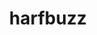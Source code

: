 ---
title: "harfbuzz"
layout: cache
categories: [package, develop]
meta: {"versions": ["10.1.0"], "compilers": ["gcc@=11.1.0", "gcc@=11.4.0"], "oss": ["ubuntu20.04", "ubuntu22.04"], "platforms": ["linux"], "targets": ["x86_64_v3"], "stacks": ["data-vis-sdk", "e4s", "root"], "num_specs": 26, "num_specs_by_stack": {"root": 26, "data-vis-sdk": 15, "e4s": 11}}
spec_details: [{"hash": "o4tf3c4h26svn26dbi77vysmiwoxspq3", "compiler": "gcc@=11.1.0", "versions": ["10.1.0"], "os": "ubuntu20.04", "platform": "linux", "target": "x86_64_v3", "variants": ["build_system=meson", "buildtype=release", "default_library=shared", "~graphite2", "~strip"], "stacks": ["root", "data-vis-sdk"], "size": "-", "tarball": "https://binaries.spack.io/develop/build_cache/linux-ubuntu20.04-x86_64_v3/gcc-11.1.0/harfbuzz-10.1.0/linux-ubuntu20.04-x86_64_v3-gcc-11.1.0-harfbuzz-10.1.0-o4tf3c4h26svn26dbi77vysmiwoxspq3.spack"}, {"hash": "natvvkdicwjiioym3abeeshuig45u2v6", "compiler": "gcc@=11.1.0", "versions": ["10.1.0"], "os": "ubuntu20.04", "platform": "linux", "target": "x86_64_v3", "variants": ["build_system=meson", "buildtype=release", "default_library=shared", "~graphite2", "~strip"], "stacks": ["root", "data-vis-sdk"], "size": "-", "tarball": "https://binaries.spack.io/develop/build_cache/linux-ubuntu20.04-x86_64_v3/gcc-11.1.0/harfbuzz-10.1.0/linux-ubuntu20.04-x86_64_v3-gcc-11.1.0-harfbuzz-10.1.0-natvvkdicwjiioym3abeeshuig45u2v6.spack"}, {"hash": "mrnzvzgrs3gk5btd2mysle2m3yjpidhb", "compiler": "gcc@=11.1.0", "versions": ["10.1.0"], "os": "ubuntu20.04", "platform": "linux", "target": "x86_64_v3", "variants": ["build_system=meson", "buildtype=release", "default_library=shared", "~graphite2", "~strip"], "stacks": ["root", "data-vis-sdk"], "size": "-", "tarball": "https://binaries.spack.io/develop/build_cache/linux-ubuntu20.04-x86_64_v3/gcc-11.1.0/harfbuzz-10.1.0/linux-ubuntu20.04-x86_64_v3-gcc-11.1.0-harfbuzz-10.1.0-mrnzvzgrs3gk5btd2mysle2m3yjpidhb.spack"}, {"hash": "mbes6gnoqfpzo3gktckenutp3vaev4bu", "compiler": "gcc@=11.1.0", "versions": ["10.1.0"], "os": "ubuntu20.04", "platform": "linux", "target": "x86_64_v3", "variants": ["build_system=meson", "buildtype=release", "default_library=shared", "~graphite2", "~strip"], "stacks": ["root", "data-vis-sdk"], "size": "-", "tarball": "https://binaries.spack.io/develop/build_cache/linux-ubuntu20.04-x86_64_v3/gcc-11.1.0/harfbuzz-10.1.0/linux-ubuntu20.04-x86_64_v3-gcc-11.1.0-harfbuzz-10.1.0-mbes6gnoqfpzo3gktckenutp3vaev4bu.spack"}, {"hash": "y26sv5dc237vr5rmj5lvwgkjspnk4etw", "compiler": "gcc@=11.1.0", "versions": ["10.1.0"], "os": "ubuntu20.04", "platform": "linux", "target": "x86_64_v3", "variants": ["build_system=meson", "buildtype=release", "default_library=shared", "~graphite2", "~strip"], "stacks": ["root", "data-vis-sdk"], "size": "-", "tarball": "https://binaries.spack.io/develop/build_cache/linux-ubuntu20.04-x86_64_v3/gcc-11.1.0/harfbuzz-10.1.0/linux-ubuntu20.04-x86_64_v3-gcc-11.1.0-harfbuzz-10.1.0-y26sv5dc237vr5rmj5lvwgkjspnk4etw.spack"}, {"hash": "kiechzjllz6rwuvynpdofofl77pc7gt4", "compiler": "gcc@=11.1.0", "versions": ["10.1.0"], "os": "ubuntu20.04", "platform": "linux", "target": "x86_64_v3", "variants": ["build_system=meson", "buildtype=release", "default_library=shared", "~graphite2", "~strip"], "stacks": ["root", "data-vis-sdk"], "size": "-", "tarball": "https://binaries.spack.io/develop/build_cache/linux-ubuntu20.04-x86_64_v3/gcc-11.1.0/harfbuzz-10.1.0/linux-ubuntu20.04-x86_64_v3-gcc-11.1.0-harfbuzz-10.1.0-kiechzjllz6rwuvynpdofofl77pc7gt4.spack"}, {"hash": "7ohm3kimbveoi4qcliarc47csyw7pxk5", "compiler": "gcc@=11.1.0", "versions": ["10.1.0"], "os": "ubuntu20.04", "platform": "linux", "target": "x86_64_v3", "variants": ["build_system=meson", "buildtype=release", "default_library=shared", "~graphite2", "~strip"], "stacks": ["root", "data-vis-sdk"], "size": "-", "tarball": "https://binaries.spack.io/develop/build_cache/linux-ubuntu20.04-x86_64_v3/gcc-11.1.0/harfbuzz-10.1.0/linux-ubuntu20.04-x86_64_v3-gcc-11.1.0-harfbuzz-10.1.0-7ohm3kimbveoi4qcliarc47csyw7pxk5.spack"}, {"hash": "pl74sljyqm4grskqdyzp6gbvl7kfo2ot", "compiler": "gcc@=11.1.0", "versions": ["10.1.0"], "os": "ubuntu20.04", "platform": "linux", "target": "x86_64_v3", "variants": ["build_system=meson", "buildtype=release", "default_library=shared", "~graphite2", "~strip"], "stacks": ["root", "data-vis-sdk"], "size": "-", "tarball": "https://binaries.spack.io/develop/build_cache/linux-ubuntu20.04-x86_64_v3/gcc-11.1.0/harfbuzz-10.1.0/linux-ubuntu20.04-x86_64_v3-gcc-11.1.0-harfbuzz-10.1.0-pl74sljyqm4grskqdyzp6gbvl7kfo2ot.spack"}, {"hash": "i5snvvaew2d3oz3z5hcoyu7yklyh4yje", "compiler": "gcc@=11.1.0", "versions": ["10.1.0"], "os": "ubuntu20.04", "platform": "linux", "target": "x86_64_v3", "variants": ["build_system=meson", "buildtype=release", "default_library=shared", "~graphite2", "~strip"], "stacks": ["root", "data-vis-sdk"], "size": "-", "tarball": "https://binaries.spack.io/develop/build_cache/linux-ubuntu20.04-x86_64_v3/gcc-11.1.0/harfbuzz-10.1.0/linux-ubuntu20.04-x86_64_v3-gcc-11.1.0-harfbuzz-10.1.0-i5snvvaew2d3oz3z5hcoyu7yklyh4yje.spack"}, {"hash": "txfct3bpgskfb63wsibjyq4uvueba5yg", "compiler": "gcc@=11.1.0", "versions": ["10.1.0"], "os": "ubuntu20.04", "platform": "linux", "target": "x86_64_v3", "variants": ["build_system=meson", "buildtype=release", "default_library=shared", "~graphite2", "~strip"], "stacks": ["root", "data-vis-sdk"], "size": "-", "tarball": "https://binaries.spack.io/develop/build_cache/linux-ubuntu20.04-x86_64_v3/gcc-11.1.0/harfbuzz-10.1.0/linux-ubuntu20.04-x86_64_v3-gcc-11.1.0-harfbuzz-10.1.0-txfct3bpgskfb63wsibjyq4uvueba5yg.spack"}, {"hash": "baseem2yiuxdq4cpv3ofnaekwkk34arw", "compiler": "gcc@=11.1.0", "versions": ["10.1.0"], "os": "ubuntu20.04", "platform": "linux", "target": "x86_64_v3", "variants": ["build_system=meson", "buildtype=release", "default_library=shared", "~graphite2", "~strip"], "stacks": ["root", "data-vis-sdk"], "size": "-", "tarball": "https://binaries.spack.io/develop/build_cache/linux-ubuntu20.04-x86_64_v3/gcc-11.1.0/harfbuzz-10.1.0/linux-ubuntu20.04-x86_64_v3-gcc-11.1.0-harfbuzz-10.1.0-baseem2yiuxdq4cpv3ofnaekwkk34arw.spack"}, {"hash": "c66bzmikste7rq4frs7xpkwt4fxadwao", "compiler": "gcc@=11.1.0", "versions": ["10.1.0"], "os": "ubuntu20.04", "platform": "linux", "target": "x86_64_v3", "variants": ["build_system=meson", "buildtype=release", "default_library=shared", "~graphite2", "~strip"], "stacks": ["root", "data-vis-sdk"], "size": "-", "tarball": "https://binaries.spack.io/develop/build_cache/linux-ubuntu20.04-x86_64_v3/gcc-11.1.0/harfbuzz-10.1.0/linux-ubuntu20.04-x86_64_v3-gcc-11.1.0-harfbuzz-10.1.0-c66bzmikste7rq4frs7xpkwt4fxadwao.spack"}, {"hash": "lhhrsbv5ydw3fatirb6h74ell5nq3a2t", "compiler": "gcc@=11.1.0", "versions": ["10.1.0"], "os": "ubuntu20.04", "platform": "linux", "target": "x86_64_v3", "variants": ["build_system=meson", "buildtype=release", "default_library=shared", "~graphite2", "~strip"], "stacks": ["root", "data-vis-sdk"], "size": "-", "tarball": "https://binaries.spack.io/develop/build_cache/linux-ubuntu20.04-x86_64_v3/gcc-11.1.0/harfbuzz-10.1.0/linux-ubuntu20.04-x86_64_v3-gcc-11.1.0-harfbuzz-10.1.0-lhhrsbv5ydw3fatirb6h74ell5nq3a2t.spack"}, {"hash": "zl2b73a6fh332ic7fn443yzfzktx2ahz", "compiler": "gcc@=11.1.0", "versions": ["10.1.0"], "os": "ubuntu20.04", "platform": "linux", "target": "x86_64_v3", "variants": ["build_system=meson", "buildtype=release", "default_library=shared", "~graphite2", "~strip"], "stacks": ["root", "data-vis-sdk"], "size": "-", "tarball": "https://binaries.spack.io/develop/build_cache/linux-ubuntu20.04-x86_64_v3/gcc-11.1.0/harfbuzz-10.1.0/linux-ubuntu20.04-x86_64_v3-gcc-11.1.0-harfbuzz-10.1.0-zl2b73a6fh332ic7fn443yzfzktx2ahz.spack"}, {"hash": "rh2eo326rio56twajgnd3w3fdbipmjw5", "compiler": "gcc@=11.1.0", "versions": ["10.1.0"], "os": "ubuntu20.04", "platform": "linux", "target": "x86_64_v3", "variants": ["build_system=meson", "buildtype=release", "default_library=shared", "~graphite2", "~strip"], "stacks": ["root", "data-vis-sdk"], "size": "-", "tarball": "https://binaries.spack.io/develop/build_cache/linux-ubuntu20.04-x86_64_v3/gcc-11.1.0/harfbuzz-10.1.0/linux-ubuntu20.04-x86_64_v3-gcc-11.1.0-harfbuzz-10.1.0-rh2eo326rio56twajgnd3w3fdbipmjw5.spack"}, {"hash": "3hg3uc35gi52hssskla4k7evtolx5hjv", "compiler": "gcc@=11.4.0", "versions": ["10.1.0"], "os": "ubuntu22.04", "platform": "linux", "target": "x86_64_v3", "variants": ["build_system=meson", "buildtype=release", "default_library=shared", "~graphite2", "~strip"], "stacks": ["root", "e4s"], "size": "-", "tarball": "https://binaries.spack.io/develop/build_cache/linux-ubuntu22.04-x86_64_v3/gcc-11.4.0/harfbuzz-10.1.0/linux-ubuntu22.04-x86_64_v3-gcc-11.4.0-harfbuzz-10.1.0-3hg3uc35gi52hssskla4k7evtolx5hjv.spack"}, {"hash": "3d72n4zf4y3wzogniwanffyciw45zqez", "compiler": "gcc@=11.4.0", "versions": ["10.1.0"], "os": "ubuntu22.04", "platform": "linux", "target": "x86_64_v3", "variants": ["build_system=meson", "buildtype=release", "default_library=shared", "~graphite2", "~strip"], "stacks": ["root", "e4s"], "size": "-", "tarball": "https://binaries.spack.io/develop/build_cache/linux-ubuntu22.04-x86_64_v3/gcc-11.4.0/harfbuzz-10.1.0/linux-ubuntu22.04-x86_64_v3-gcc-11.4.0-harfbuzz-10.1.0-3d72n4zf4y3wzogniwanffyciw45zqez.spack"}, {"hash": "rszrerbwaynu6bvbnmdgevepi4apgbvo", "compiler": "gcc@=11.4.0", "versions": ["10.1.0"], "os": "ubuntu22.04", "platform": "linux", "target": "x86_64_v3", "variants": ["build_system=meson", "buildtype=release", "default_library=shared", "~graphite2", "~strip"], "stacks": ["root", "e4s"], "size": "-", "tarball": "https://binaries.spack.io/develop/build_cache/linux-ubuntu22.04-x86_64_v3/gcc-11.4.0/harfbuzz-10.1.0/linux-ubuntu22.04-x86_64_v3-gcc-11.4.0-harfbuzz-10.1.0-rszrerbwaynu6bvbnmdgevepi4apgbvo.spack"}, {"hash": "kxkbmfofje67ugls2m77yd4y73suhmkr", "compiler": "gcc@=11.4.0", "versions": ["10.1.0"], "os": "ubuntu22.04", "platform": "linux", "target": "x86_64_v3", "variants": ["build_system=meson", "buildtype=release", "default_library=shared", "~graphite2", "~strip"], "stacks": ["root", "e4s"], "size": "-", "tarball": "https://binaries.spack.io/develop/build_cache/linux-ubuntu22.04-x86_64_v3/gcc-11.4.0/harfbuzz-10.1.0/linux-ubuntu22.04-x86_64_v3-gcc-11.4.0-harfbuzz-10.1.0-kxkbmfofje67ugls2m77yd4y73suhmkr.spack"}, {"hash": "x2lfs7pzw6tgzw5aqxjethufatqacqyc", "compiler": "gcc@=11.4.0", "versions": ["10.1.0"], "os": "ubuntu22.04", "platform": "linux", "target": "x86_64_v3", "variants": ["build_system=meson", "buildtype=release", "default_library=shared", "~graphite2", "~strip"], "stacks": ["root", "e4s"], "size": "-", "tarball": "https://binaries.spack.io/develop/build_cache/linux-ubuntu22.04-x86_64_v3/gcc-11.4.0/harfbuzz-10.1.0/linux-ubuntu22.04-x86_64_v3-gcc-11.4.0-harfbuzz-10.1.0-x2lfs7pzw6tgzw5aqxjethufatqacqyc.spack"}, {"hash": "p265rlepcivyftuzr32nhnkmodenodb4", "compiler": "gcc@=11.4.0", "versions": ["10.1.0"], "os": "ubuntu22.04", "platform": "linux", "target": "x86_64_v3", "variants": ["build_system=meson", "buildtype=release", "default_library=shared", "~graphite2", "~strip"], "stacks": ["root", "e4s"], "size": "-", "tarball": "https://binaries.spack.io/develop/build_cache/linux-ubuntu22.04-x86_64_v3/gcc-11.4.0/harfbuzz-10.1.0/linux-ubuntu22.04-x86_64_v3-gcc-11.4.0-harfbuzz-10.1.0-p265rlepcivyftuzr32nhnkmodenodb4.spack"}, {"hash": "psjmsnff32htz7luz354dkcvoavvadm2", "compiler": "gcc@=11.4.0", "versions": ["10.1.0"], "os": "ubuntu22.04", "platform": "linux", "target": "x86_64_v3", "variants": ["build_system=meson", "buildtype=release", "default_library=shared", "~graphite2", "~strip"], "stacks": ["root", "e4s"], "size": "-", "tarball": "https://binaries.spack.io/develop/build_cache/linux-ubuntu22.04-x86_64_v3/gcc-11.4.0/harfbuzz-10.1.0/linux-ubuntu22.04-x86_64_v3-gcc-11.4.0-harfbuzz-10.1.0-psjmsnff32htz7luz354dkcvoavvadm2.spack"}, {"hash": "fyhz4bx7qrzzrdl75udlxiqxknriob64", "compiler": "gcc@=11.4.0", "versions": ["10.1.0"], "os": "ubuntu22.04", "platform": "linux", "target": "x86_64_v3", "variants": ["build_system=meson", "buildtype=release", "default_library=shared", "~graphite2", "~strip"], "stacks": ["root", "e4s"], "size": "-", "tarball": "https://binaries.spack.io/develop/build_cache/linux-ubuntu22.04-x86_64_v3/gcc-11.4.0/harfbuzz-10.1.0/linux-ubuntu22.04-x86_64_v3-gcc-11.4.0-harfbuzz-10.1.0-fyhz4bx7qrzzrdl75udlxiqxknriob64.spack"}, {"hash": "dzc3bpooxf2wtte44wvqrjsmjmujjinn", "compiler": "gcc@=11.4.0", "versions": ["10.1.0"], "os": "ubuntu22.04", "platform": "linux", "target": "x86_64_v3", "variants": ["build_system=meson", "buildtype=release", "default_library=shared", "~graphite2", "~strip"], "stacks": ["root", "e4s"], "size": "-", "tarball": "https://binaries.spack.io/develop/build_cache/linux-ubuntu22.04-x86_64_v3/gcc-11.4.0/harfbuzz-10.1.0/linux-ubuntu22.04-x86_64_v3-gcc-11.4.0-harfbuzz-10.1.0-dzc3bpooxf2wtte44wvqrjsmjmujjinn.spack"}, {"hash": "c2ja267zbazbbd6w5chbyvoqey6txs4p", "compiler": "gcc@=11.4.0", "versions": ["10.1.0"], "os": "ubuntu22.04", "platform": "linux", "target": "x86_64_v3", "variants": ["build_system=meson", "buildtype=release", "default_library=shared", "~graphite2", "~strip"], "stacks": ["root", "e4s"], "size": "-", "tarball": "https://binaries.spack.io/develop/build_cache/linux-ubuntu22.04-x86_64_v3/gcc-11.4.0/harfbuzz-10.1.0/linux-ubuntu22.04-x86_64_v3-gcc-11.4.0-harfbuzz-10.1.0-c2ja267zbazbbd6w5chbyvoqey6txs4p.spack"}, {"hash": "m53josrmgju5p5zh5cwj4wklim6zwnrm", "compiler": "gcc@=11.4.0", "versions": ["10.1.0"], "os": "ubuntu22.04", "platform": "linux", "target": "x86_64_v3", "variants": ["build_system=meson", "buildtype=release", "default_library=shared", "~graphite2", "~strip"], "stacks": ["root", "e4s"], "size": "-", "tarball": "https://binaries.spack.io/develop/build_cache/linux-ubuntu22.04-x86_64_v3/gcc-11.4.0/harfbuzz-10.1.0/linux-ubuntu22.04-x86_64_v3-gcc-11.4.0-harfbuzz-10.1.0-m53josrmgju5p5zh5cwj4wklim6zwnrm.spack"}]
---